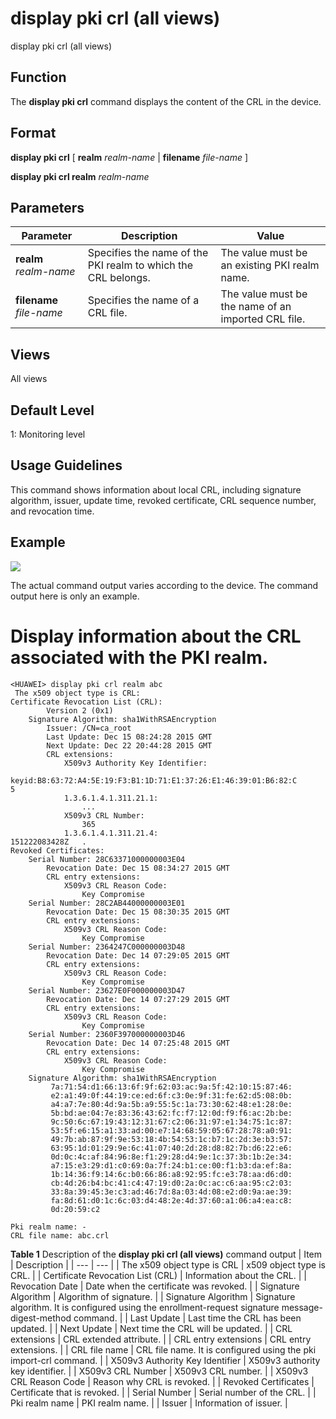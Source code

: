 display pki crl (all views)
===========================

display pki crl (all views)

Function
--------



The **display pki crl** command displays the content of the CRL in the device.




Format
------

**display pki crl** [ **realm** *realm-name* | **filename** *file-name* ]

**display pki crl realm** *realm-name*


Parameters
----------

| Parameter | Description | Value |
| --- | --- | --- |
| **realm** *realm-name* | Specifies the name of the PKI realm to which the CRL belongs. | The value must be an existing PKI realm name. |
| **filename** *file-name* | Specifies the name of a CRL file. | The value must be the name of an imported CRL file. |



Views
-----

All views


Default Level
-------------

1: Monitoring level


Usage Guidelines
----------------

This command shows information about local CRL, including signature algorithm, issuer, update time, revoked certificate, CRL sequence number, and revocation time.


Example
-------

![](../public_sys-resources/note_3.0-en-us.png) 

The actual command output varies according to the device. The command output here is only an example.


# Display information about the CRL associated with the PKI realm.
```
<HUAWEI> display pki crl realm abc
 The x509 object type is CRL:   
Certificate Revocation List (CRL):                                              
        Version 2 (0x1)                                                         
    Signature Algorithm: sha1WithRSAEncryption                                  
        Issuer: /CN=ca_root                                                     
        Last Update: Dec 15 08:24:28 2015 GMT                                   
        Next Update: Dec 22 20:44:28 2015 GMT                                   
        CRL extensions:                                                         
            X509v3 Authority Key Identifier:                                    
                keyid:B8:63:72:A4:5E:19:F3:B1:1D:71:E1:37:26:E1:46:39:01:B6:82:C
5                         
            1.3.6.1.4.1.311.21.1:                                               
                ...                                                             
            X509v3 CRL Number:                                                  
                365                                                             
            1.3.6.1.4.1.311.21.4:                                               
151222083428Z   .                                                               
Revoked Certificates:                                                           
    Serial Number: 28C63371000000003E04                                         
        Revocation Date: Dec 15 08:34:27 2015 GMT                               
        CRL entry extensions:                                                   
            X509v3 CRL Reason Code:                                             
                Key Compromise                                                  
    Serial Number: 28C2AB44000000003E01                                         
        Revocation Date: Dec 15 08:30:35 2015 GMT                               
        CRL entry extensions:                                                   
            X509v3 CRL Reason Code:                                             
                Key Compromise                                                  
    Serial Number: 2364247C000000003D48                                         
        Revocation Date: Dec 14 07:29:05 2015 GMT                               
        CRL entry extensions:                                                   
            X509v3 CRL Reason Code:                                             
                Key Compromise                                                  
    Serial Number: 23627E0F000000003D47                                         
        Revocation Date: Dec 14 07:27:29 2015 GMT                               
        CRL entry extensions:                                                   
            X509v3 CRL Reason Code:                                             
                Key Compromise                                                  
    Serial Number: 2360F397000000003D46                                         
        Revocation Date: Dec 14 07:25:48 2015 GMT                               
        CRL entry extensions:                                                   
            X509v3 CRL Reason Code:                                             
                Key Compromise                                                        
    Signature Algorithm: sha1WithRSAEncryption                                  
         7a:71:54:d1:66:13:6f:9f:62:03:ac:9a:5f:42:10:15:87:46:                 
         e2:a1:49:0f:44:19:ce:ed:6f:c3:0e:9f:31:fe:62:d5:08:0b:                 
         a4:a7:7e:80:4d:9a:5b:a9:55:5c:1a:73:30:62:48:e1:28:0e:                 
         5b:bd:ae:04:7e:83:36:43:62:fc:f7:12:0d:f9:f6:ac:2b:be:                 
         9c:50:6c:67:19:43:12:31:67:c2:06:31:97:e1:34:75:1c:87:                 
         53:5f:e6:15:a1:33:ad:00:e7:14:68:59:05:67:28:78:a0:91:                 
         49:7b:ab:87:9f:9e:53:18:4b:54:53:1c:b7:1c:2d:3e:b3:57:                 
         63:95:1d:01:29:9e:6c:41:07:40:2d:28:d8:82:7b:d6:22:e6:                 
         0d:0c:4c:af:84:96:8e:f1:29:28:d4:9e:1c:37:3b:1b:2e:34:                 
         a7:15:e3:29:d1:c0:69:0a:7f:24:b1:ce:00:f1:b3:da:ef:8a:                 
         1b:14:36:f9:14:6c:b0:66:86:a8:92:95:fc:e3:78:aa:d6:d0:                 
         cb:4d:26:b4:bc:41:c4:47:19:d0:2a:0c:ac:c6:aa:95:c2:03:                 
         33:8a:39:45:3e:c3:ad:46:7d:8a:03:4d:08:e2:d0:9a:ae:39:                 
         fa:8d:61:d0:1c:6c:03:d4:48:2e:4d:37:60:a1:06:a4:ea:c8:                 
         0d:20:59:c2                                                            
                                                                                
Pki realm name: -                                                             
CRL file name: abc.crl

```

**Table 1** Description of the **display pki crl (all views)** command output
| Item | Description |
| --- | --- |
| The x509 object type is CRL | x509 object type is CRL. |
| Certificate Revocation List (CRL) | Information about the CRL. |
| Revocation Date | Date when the certificate was revoked. |
| Signature Algorithm | Algorithm of signature. |
| Signature Algorithm | Signature algorithm. It is configured using the enrollment-request signature message-digest-method command. |
| Last Update | Last time the CRL has been updated. |
| Next Update | Next time the CRL will be updated. |
| CRL extensions | CRL extended attribute. |
| CRL entry extensions | CRL entry extensions. |
| CRL file name | CRL file name. It is configured using the pki import-crl command. |
| X509v3 Authority Key Identifier | X509v3 authority key identifier. |
| X509v3 CRL Number | X509v3 CRL number. |
| X509v3 CRL Reason Code | Reason why CRL is revoked. |
| Revoked Certificates | Certificate that is revoked. |
| Serial Number | Serial number of the CRL. |
| Pki realm name | PKI realm name. |
| Issuer | Information of issuer. |